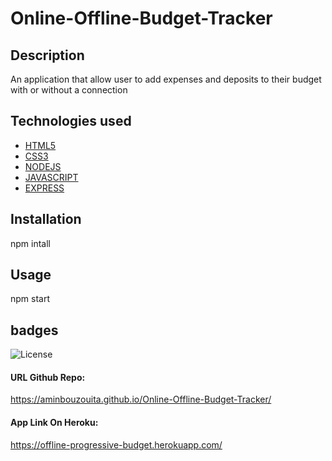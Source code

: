# Online-Offline-Budget-Tracker
## Description
An application that allow user to add expenses and deposits to their budget with or without a connection
## Technologies used
* [HTML5](#HTML5)
* [CSS3](#CSS3)
* [NODEJS](#NODEJS)
* [JAVASCRIPT](#JAVASCRIPT)
* [EXPRESS](#EXPRESS)
## Installation
npm intall
## Usage
npm start
## badges
![License](https://img.shields.io/badge/javascript-79.4-blue) 
#### URL Github Repo:
https://aminbouzouita.github.io/Online-Offline-Budget-Tracker/
#### App Link On Heroku:
https://offline-progressive-budget.herokuapp.com/

